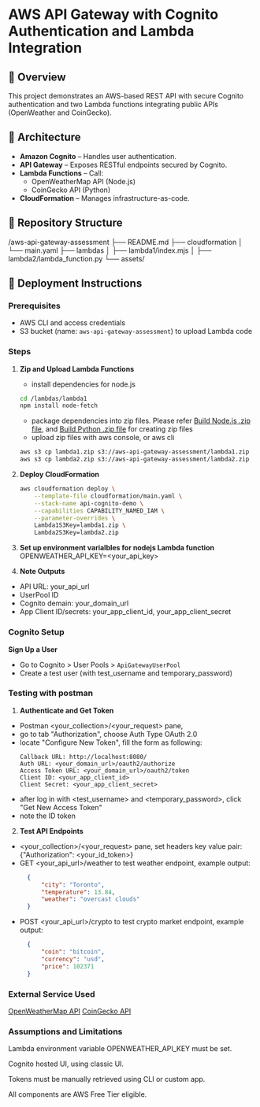 # AWS API Gateway with Cognito Authentication and Lambda Integration

## 📌 Overview

This project demonstrates an AWS-based REST API with secure Cognito authentication 
and two Lambda functions integrating public APIs (OpenWeather and CoinGecko).

## 🔧 Architecture

- **Amazon Cognito** – Handles user authentication.
- **API Gateway** – Exposes RESTful endpoints secured by Cognito.
- **Lambda Functions** – Call:
  - OpenWeatherMap API (Node.js)
  - CoinGecko API (Python)
- **CloudFormation** – Manages infrastructure-as-code.

## 📁 Repository Structure

/aws-api-gateway-assessment
├── README.md
├── cloudformation
│ └── main.yaml
├── lambdas
│ ├── lambda1/index.mjs
│ ├── lambda2/lambda_function.py
└── assets/



## 🚀 Deployment Instructions

### Prerequisites
- AWS CLI and access credentials
- S3 bucket (name: `aws-api-gateway-assessment`) to upload Lambda code


### Steps

1. **Zip and Upload Lambda Functions**
   - install dependencies for node.js
   ```bash
   cd /lambdas/lambda1
   npm install node-fetch
   ```
   - package dependencies into zip files.
   Please refer [Build Node.js .zip file](https://docs.aws.amazon.com/lambda/latest/dg/nodejs-package.html#nodejs-package-create-dependencies), and [Build Python .zip file](https://docs.aws.amazon.com/lambda/latest/dg/python-package.html#python-package-create-dependencies) for creating zip files
   - upload zip files with aws console, or aws cli
   ```bash
   aws s3 cp lambda1.zip s3://aws-api-gateway-assessment/lambda1.zip 
   aws s3 cp lambda2.zip s3://aws-api-gateway-assessment/lambda2.zip
   ```

2. **Deploy CloudFormation**
    ```bash
    aws cloudformation deploy \
        --template-file cloudformation/main.yaml \
        --stack-name api-cognito-demo \
        --capabilities CAPABILITY_NAMED_IAM \
        --parameter-overrides \
        Lambda1S3Key=lambda1.zip \
        Lambda2S3Key=lambda2.zip
    ```
3. **Set up environment varialbles for nodejs Lambda function**
   OPENWEATHER_API_KEY=<your_api_key>

4. **Note Outputs**
- API URL: your_api_url
- UserPool ID
- Cognito demain: your_domain_url
- App Client ID/secrets: your_app_client_id, your_app_client_secret

### Cognito Setup
**Sign Up a User**
- Go to Cognito > User Pools > `ApiGatewayUserPool`
- Create a test user (with test_username and temporary_password)


###  Testing with postman
1. **Authenticate and Get Token**
- Postman <your_collection>/<your_request> pane, 
- go to tab "Authorization", choose Auth Type OAuth 2.0
- locate "Configure New Token", fill the form as following:
    ```code
    Callback URL: http://localhost:8080/
    Auth URL: <your_domain_url>/oauth2/authorize
    Access Token URL: <your_domain_url>/oauth2/token
    Client ID: <your_app_client_id>
    Client Secret: <your_app_client_secret>
    ```
 - after log in with <test_username> and <temporary_password>, click "Get New Access Token"
 - note the ID token


2. **Test API Endpoints**
- <your_collection>/<your_request> pane, set headers key value pair: {"Authorization": <your_id_token>}
- GET <your_api_url>/weather to test weather endpoint, example output:
  ```json
    {
        "city": "Toronto",
        "temperature": 13.84,
        "weather": "overcast clouds"
    }
  ```
- POST <your_api_url>/crypto to test crypto market endpoint, example output:
  ```json
    {
        "coin": "bitcoin",
        "currency": "usd",
        "price": 102371
    }
  ```
### External Service Used
[OpenWeatherMap API](https://openweathermap.org/api)
[CoinGecko API](https://www.coingecko.com/en/api)


### Assumptions and Limitations
Lambda environment variable OPENWEATHER_API_KEY must be set.

Cognito hosted UI, using classic UI.

Tokens must be manually retrieved using CLI or custom app.

All components are AWS Free Tier eligible.